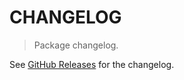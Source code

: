 # CHANGELOG

> Package changelog.

See [GitHub Releases](https://github.com/stdlib-js/iter-dedupe-by/releases) for the changelog.